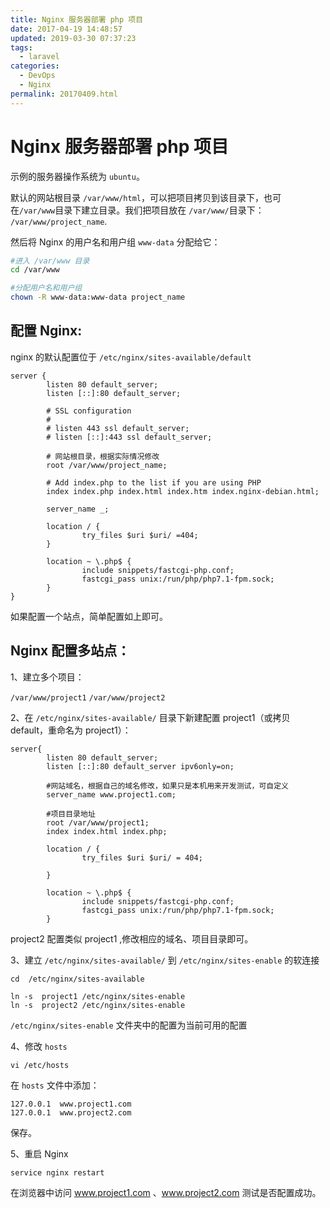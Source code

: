 ```yaml
---
title: Nginx 服务器部署 php 项目
date: 2017-04-19 14:48:57
updated: 2019-03-30 07:37:23
tags:
  - laravel
categories:
  - DevOps
  - Nginx
permalink: 20170409.html
---
```

# Nginx 服务器部署 php 项目

示例的服务器操作系统为 `ubuntu`。

默认的网站根目录 `/var/www/html`，可以把项目拷贝到该目录下，也可在`/var/www`目录下建立目录。我们把项目放在 `/var/www/`目录下： `/var/www/project_name`. 

然后将 Nginx 的用户名和用户组 `www-data` 分配给它：

```bash
#进入 /var/www 目录
cd /var/www

#分配用户名和用户组
chown -R www-data:www-data project_name
```

## 配置 Nginx:

nginx 的默认配置位于 `/etc/nginx/sites-available/default`

```
server {
        listen 80 default_server;
        listen [::]:80 default_server;

        # SSL configuration
        #
        # listen 443 ssl default_server;
        # listen [::]:443 ssl default_server;
    
		# 网站根目录，根据实际情况修改
        root /var/www/project_name;

        # Add index.php to the list if you are using PHP
        index index.php index.html index.htm index.nginx-debian.html;

        server_name _;

        location / {
                try_files $uri $uri/ =404;
        }

        location ~ \.php$ {
                include snippets/fastcgi-php.conf;
                fastcgi_pass unix:/run/php/php7.1-fpm.sock;
        }
}

```

如果配置一个站点，简单配置如上即可。

## Nginx 配置多站点：

1、建立多个项目：

`/var/www/project1`
`/var/www/project2`

2、在 `/etc/nginx/sites-available/` 目录下新建配置 project1（或拷贝default，重命名为 project1）：

```
server{
        listen 80 default_server;
        listen [::]:80 default_server ipv6only=on;
		
		#网站域名，根据自己的域名修改，如果只是本机用来开发测试，可自定义
        server_name www.project1.com;
	
		#项目目录地址
        root /var/www/project1;
        index index.html index.php;

        location / {
                try_files $uri $uri/ = 404;

        }

        location ~ \.php$ {
                include snippets/fastcgi-php.conf;
                fastcgi_pass unix:/run/php/php7.1-fpm.sock;
        }
```

project2 配置类似 project1 ,修改相应的域名、项目目录即可。

3、建立 `/etc/nginx/sites-available/` 到 `/etc/nginx/sites-enable` 的软连接

```
cd  /etc/nginx/sites-available

ln -s  project1 /etc/nginx/sites-enable
ln -s  project2 /etc/nginx/sites-enable
```

`/etc/nginx/sites-enable` 文件夹中的配置为当前可用的配置

4、修改 `hosts`

```
vi /etc/hosts
```

在 `hosts` 文件中添加：

```
127.0.0.1  www.project1.com
127.0.0.1  www.project2.com
```

保存。

5、重启 Nginx

```
service nginx restart
```

在浏览器中访问 www.project1.com 、www.project2.com  测试是否配置成功。